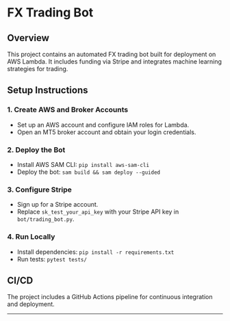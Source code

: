 
# FX Trading Bot

## Overview
This project contains an automated FX trading bot built for deployment on AWS Lambda. It includes funding via Stripe and integrates machine learning strategies for trading.

## Setup Instructions

### 1. Create AWS and Broker Accounts
- Set up an AWS account and configure IAM roles for Lambda.
- Open an MT5 broker account and obtain your login credentials.

### 2. Deploy the Bot
- Install AWS SAM CLI: `pip install aws-sam-cli`
- Deploy the bot: `sam build && sam deploy --guided`

### 3. Configure Stripe
- Sign up for a Stripe account.
- Replace `sk_test_your_api_key` with your Stripe API key in `bot/trading_bot.py`.

### 4. Run Locally
- Install dependencies: `pip install -r requirements.txt`
- Run tests: `pytest tests/`

## CI/CD
The project includes a GitHub Actions pipeline for continuous integration and deployment.

---
